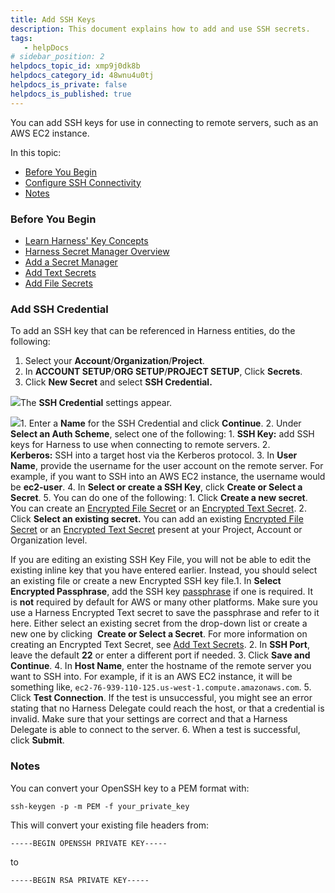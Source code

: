 ```yaml
---
title: Add SSH Keys
description: This document explains how to add and use SSH secrets.
tags: 
   - helpDocs
# sidebar_position: 2
helpdocs_topic_id: xmp9j0dk8b
helpdocs_category_id: 48wnu4u0tj
helpdocs_is_private: false
helpdocs_is_published: true
---
```


You can add SSH keys for use in connecting to remote servers, such as an AWS EC2 instance.

In this topic:

* [Before You Begin](#before_you_begin)
* [Configure SSH Connectivity](https://ngdocs.harness.io/article/xmp9j0dk8b-add-use-ssh-secrets#configure_ssh_connectivity)
* [Notes](https://ngdocs.harness.io/article/xmp9j0dk8b-add-use-ssh-secrets#notes)

### Before You Begin

* [Learn Harness' Key Concepts](/article/hv2758ro4e-learn-harness-key-concepts)
* [Harness Secret Manager Overview](/article/hngrlb7rd6-harness-secret-manager-overview)
* [Add a Secret Manager](/article/bo4qbrcggv-add-secrets-manager)
* [Add Text Secrets](/article/osfw70e59c-add-use-text-secrets)
* [Add File Secrets](/article/77tfo7vtea-add-file-secrets)

### Add SSH Credential

To add an SSH key that can be referenced in Harness entities, do the following:

1. Select your **Account**/**Organization**/**Project**.
2. In **ACCOUNT SETUP**/**ORG SETUP**/**PROJECT SETUP**, Click **Secrets**.
3. Click **New Secret** and select **SSH Credential.**

![](https://files.helpdocs.io/i5nl071jo5/articles/xmp9j0dk8b/1619288020327/image.png)The **SSH Credential** settings appear.

![](https://files.helpdocs.io/i5nl071jo5/articles/xmp9j0dk8b/1627898639058/screenshot-2021-08-02-at-3-33-06-pm.png)1. Enter a **Name** for the SSH Credential and click **Continue**.
2. Under **Select an Auth Scheme**, select one of the following:
	1. **SSH Key:** add SSH keys for Harness to use when connecting to remote servers.
	2. **Kerberos:** SSH into a target host via the Kerberos protocol.
3. In **User Name**, provide the username for the user account on the remote server. For example, if you want to SSH into an AWS EC2 instance, the username would be **ec2-user**.
4. In **Select or create a SSH Key**, click **Create or Select a Secret**.
5. You can do one of the following:
	1. Click **Create a new secret**. You can create an [Encrypted File Secret](/article/77tfo7vtea-add-file-secrets) or an [Encrypted Text Secret](/article/osfw70e59c-add-use-text-secrets).
	2. Click **Select an existing secret.** You can add an existing [Encrypted File Secret](/article/77tfo7vtea-add-file-secrets) or an [Encrypted Text Secret](/article/osfw70e59c-add-use-text-secrets) present at your Project, Account or Organization level.

If you are editing an existing SSH Key File, you will not be able to edit the existing inline key that you have entered earlier. Instead, you should select an existing file or create a new Encrypted SSH key file.1. In **Select Encrypted Passphrase**, add the SSH key [passphrase](https://www.ssh.com/ssh/passphrase) if one is required. It is **not** required by default for AWS or many other platforms. Make sure you use a Harness Encrypted Text secret to save the passphrase and refer to it here. Either select an existing secret from the drop-down list or create a new one by clicking  **Create or Select a Secret**. For more information on creating an Encrypted Text Secret, see [Add Text Secrets](/article/osfw70e59c-add-use-text-secrets).
2. In **SSH Port**, leave the default **22** or enter a different port if needed.
3. Click **Save and Continue**.
4. In **Host Name**, enter the hostname of the remote server you want to SSH into. For example, if it is an AWS EC2 instance, it will be something like, `ec2-76-939-110-125.us-west-1.compute.amazonaws.com`.
5. Click **Test Connection**. If the test is unsuccessful, you might see an error stating that no Harness Delegate could reach the host, or that a credential is invalid. Make sure that your settings are correct and that a Harness Delegate is able to connect to the server.
6. When a test is successful, click **Submit**.

### Notes

You can convert your OpenSSH key to a PEM format with:

`ssh-keygen -p -m PEM -f your_private_key`

This will convert your existing file headers from:

`-----BEGIN OPENSSH PRIVATE KEY-----`

to

`-----BEGIN RSA PRIVATE KEY-----`

